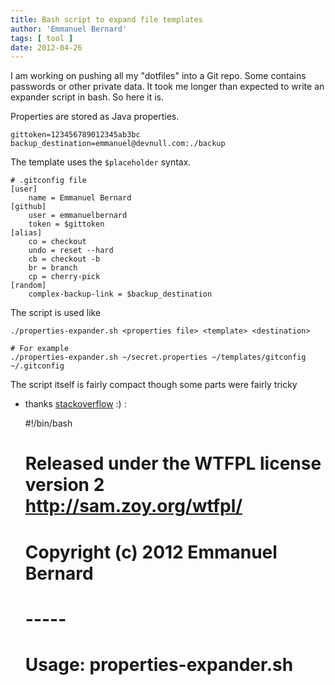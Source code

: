 ```yaml
---
title: Bash script to expand file templates
author: 'Emmanuel Bernard'
tags: [ tool ]
date: 2012-04-26
---
```


I am working on pushing all my "dotfiles" into a Git repo. Some contains passwords
or other private data. It took me longer than expected to write an expander script
in bash. So here it is.

Properties are stored as Java properties.

    gittoken=123456789012345ab3bc
    backup_destination=emmanuel@devnull.com:./backup

The template uses the `$placeholder` syntax.

    # .gitconfig file
    [user]
        name = Emmanuel Bernard
    [github]
        user = emmanuelbernard
        token = $gittoken 
    [alias]
        co = checkout
        undo = reset --hard
        cb = checkout -b
        br = branch
        cp = cherry-pick
    [random]
        complex-backup-link = $backup_destination

The script is used like

    ./properties-expander.sh <properties file> <template> <destination>

    # For example
    ./properties-expander.sh ~/secret.properties ~/templates/gitconfig ~/.gitconfig

The script itself is fairly compact though some parts were fairly tricky 
- thanks [stackoverflow][stackoverflow] :) :

    #!/bin/bash
    #
    # Released under the WTFPL license version 2 http://sam.zoy.org/wtfpl/
    # Copyright (c) 2012 Emmanuel Bernard
    # -----
    # Usage: properties-expander.sh <properties file> <template> <destination>
    #
    # Properties file:
    #   PROPERTY1=value1
    #   PROPERTY2=value2

    #help
    if [[ $# -ne 3 ]]; then 
      echo "properties-expander.sh <properties file> <template> <destination>"
      exit 0;
    fi

    echo Expanding $2 to $3 with properties from $1

    #read each line including the last one
    while IFS=$'\n' read -r line || [[ -n "$line" ]]; do
        #get the property name before the first =
        property=${line%%=*}
        #get the value after the first =
        value=${line#*=}

        #find a suitable separation character as the value might contain /
        candidates='/:.|@#%^&;,!~abcABC'  # candidates for separation character
        char=$(echo "$candidates" | tr -d "$line")  
        char=${char:0:1}   # choose the first candidate that doesn't appear in the user input

        if [ -z "$char" ]    # this test checks for exhaustion of the candidate character set
        then
            echo "Unusable user input: $line"
            exit 1
        fi

        #add regexp rule
        SEDEXEC="s${char}\$$property${char}$value${char}g;$SEDEXEC"
    done < $1

    SEDEXEC="sed -e '$SEDEXEC' $2 > $3"
    eval $SEDEXEC

For simplicity, I have put the script in a GitHub [gist][gist]. Please fork, improve and 
give me feedback :)

[gist]: https://gist.github.com/2500305
[stackoverflow]: http://stackoverflow.com
